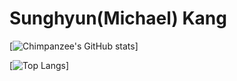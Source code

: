 # Sunghyun(Michael) Kang

[![Chimpanzee's GitHub stats](https://github-readme-stats.vercel.app/api?username=CodingChimpanzee&count_private=true&show_icons=true&theme=dark)]

[![Top Langs](https://github-readme-stats.vercel.app/api/top-langs/?username=CodingChimpanzee)]

